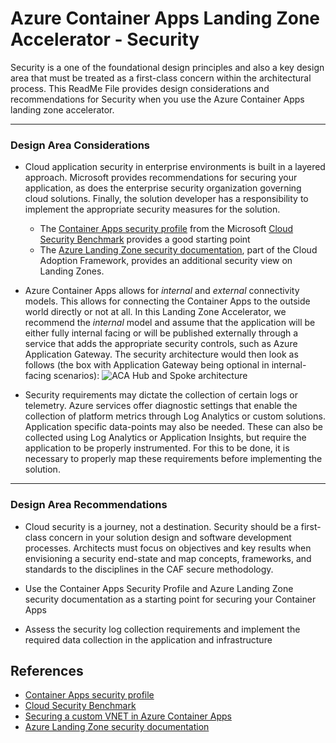 # Azure Container Apps Landing Zone Accelerator - Security

Security is a one of the foundational design principles and also a key design area that must be treated as a first-class concern within the architectural process. This ReadMe File provides design considerations and recommendations for Security when you use the Azure Container Apps landing zone accelerator.

---
### Design Area Considerations

- Cloud application security in enterprise environments is built in a layered approach. Microsoft provides recommendations for securing your application, as does the enterprise security organization governing cloud solutions. Finally, the solution developer has a responsibility to implement the appropriate security measures for the solution.
    - The [Container Apps security profile](https://learn.microsoft.com/security/benchmark/azure/baselines/azure-container-apps-security-baseline) from the Microsoft [Cloud Security Benchmark](https://learn.microsoft.com/security/benchmark/azure/overview) provides a good starting point
    - The [Azure Landing Zone security documentation](https://learn.microsoft.com/azure/cloud-adoption-framework/secure/), part of the Cloud Adoption Framework, provides an additional security view on Landing Zones.

- Azure Container Apps allows for _internal_ and _external_ connectivity models. This allows for connecting the Container Apps to the outside world directly or not at all. In this Landing Zone Accelerator, we recommend the _internal_ model and assume that the application will be either fully internal facing or will be published externally through a service that adds the appropriate security controls, such as Azure Application Gateway. The security architecture would then look as follows (the box with Application Gateway being optional in internal-facing scenarios):
![ACA Hub and Spoke architecture](../media/acaInternal/aca-internal.png)

- Security requirements may dictate the collection of certain logs or telemetry. Azure services offer diagnostic settings that enable the collection of platform metrics through Log Analytics or custom solutions. Application specific data-points may also be needed. These can also be collected using Log Analytics or Application Insights, but require the application to be properly instrumented. For this to be done, it is necessary to properly map these requirements before implementing the solution.


---
### Design Area Recommendations

- Cloud security is a journey, not a destination. Security should be a first-class concern in your solution design and software development processes. Architects must focus on objectives and key results when envisioning a security end-state and map concepts, frameworks, and standards to the disciplines in the CAF secure methodology.

- Use the Container Apps Security Profile and Azure Landing Zone security documentation as a starting point for securing your Container Apps

- Assess the security log collection requirements and implement the required data collection in the application and infrastructure

## References

- [Container Apps security profile](https://learn.microsoft.com/security/benchmark/azure/baselines/azure-container-apps-security-baseline)
- [Cloud Security Benchmark](https://learn.microsoft.com/security/benchmark/azure/overview)
- [Securing a custom VNET in Azure Container Apps](https://learn.microsoft.com/azure/container-apps/firewall-integration)
- [Azure Landing Zone security documentation](https://learn.microsoft.com/azure/cloud-adoption-framework/secure/)
  